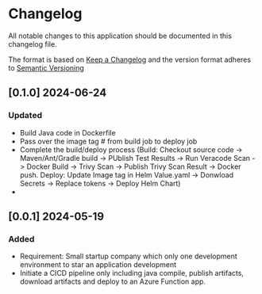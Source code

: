 # Changelog

All notable changes to this application should be documented in this changelog file.

The format is based on [Keep a Changelog](https://keepachangelog.com/en/1.0.0/)
and the version format adheres to [Semantic Versioning](https://semver.org/spec/v2.0.0.html)


## [0.1.0] 2024-06-24
### Updated
- Build Java code in Dockerfile
- Pass over the image tag # from build job to deploy job
- Complete the build/deploy process (Build: Checkout source code -> Maven/Ant/Gradle build -> PUblish Test Results -> Run Veracode Scan -> Docker Build -> Trivy Scan -> Publish Trivy Scan Result -> Docker push. Deploy: Update Image tag in Helm Value.yaml -> Donwload Secrets -> Replace tokens -> Deploy Helm Chart)
- 

## [0.0.1] 2024-05-19

### Added

- Requirement: Small startup company which only one development environment to star an application development
- Initiate a CICD pipeline only including java compile, publish artifacts, download artifacts and deploy to an Azure Function app.